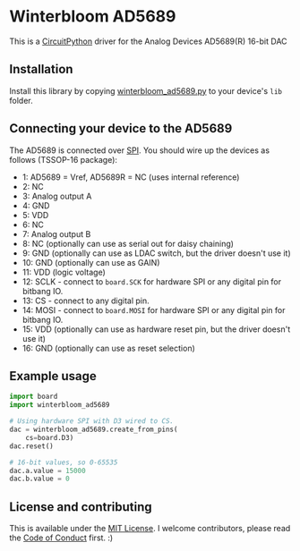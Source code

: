 # Winterbloom AD5689

This is a [CircuitPython](https://circuitpython.org) driver for the Analog Devices AD5689(R) 16-bit DAC

## Installation

Install this library by copying [winterbloom_ad5689.py](winterbloom_ad5689.py) to your device's `lib` folder.

## Connecting your device to the AD5689

The AD5689 is connected over [SPI](https://learn.adafruit.com/circuitpython-basics-i2c-and-spi/spi-devices). You should wire up the devices as follows (TSSOP-16 package):

* 1: AD5689 = Vref, AD5689R = NC (uses internal reference)
* 2: NC
* 3: Analog output A
* 4: GND
* 5: VDD
* 6: NC
* 7: Analog output B
* 8: NC (optionally can use as serial out for daisy chaining)
* 9: GND (optionally can use as LDAC switch, but the driver doesn't use it)
* 10: GND (optionally can use as GAIN)
* 11: VDD (logic voltage)
* 12: SCLK - connect to `board.SCK` for hardware SPI or any digital
    pin for bitbang IO.
* 13: CS - connect to any digital pin.
* 14: MOSI - connect to `board.MOSI` for hardware SPI or any digital 
    pin for bitbang IO.
* 15: VDD (optionally can use as hardware reset pin, but the driver doesn't use it)
* 16: GND (optionally can use as reset selection)

## Example usage

```python
import board
import winterbloom_ad5689

# Using hardware SPI with D3 wired to CS.
dac = winterbloom_ad5689.create_from_pins(
    cs=board.D3)
dac.reset()

# 16-bit values, so 0-65535
dac.a.value = 15000
dac.b.value = 0
```

## License and contributing

This is available under the [MIT License](LICENSE). I welcome contributors, please read the [Code of Conduct](CODE_OF_CONDUCT.md) first. :)